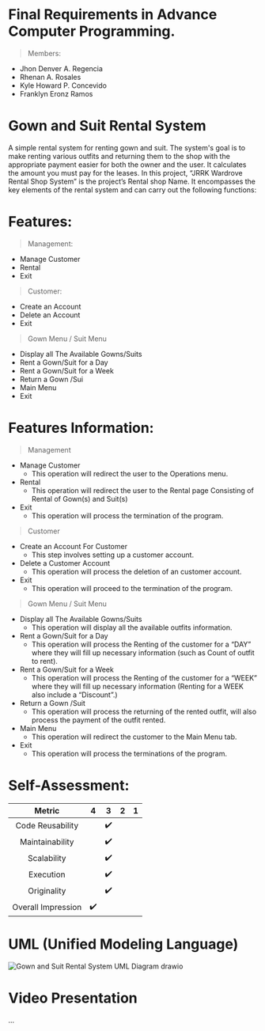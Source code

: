 # Final Requirements in Advance Computer Programming.

> Members:
 - Jhon Denver A. Regencia
 - Rhenan A. Rosales
 - Kyle Howard P. Concevido
 - Franklyn Eronz Ramos


# Gown and Suit Rental System

A simple rental system for renting gown and suit. The system's goal is to make renting various outfits and returning them to the shop with the appropriate payment 
easier for both the owner and the user. It calculates the amount you must pay for the leases. In this project, “JRRK Wardrove Rental Shop System” is the project’s 
Rental shop Name. It encompasses the key elements of the rental system and can carry out the following functions:


# Features:

> Management:
 - Manage Customer
 - Rental 
 - Exit

> Customer:
 - Create an Account
 - Delete an Account
 - Exit

> Gown Menu / Suit Menu
 - Display all The Available Gowns/Suits
 - Rent a Gown/Suit for a Day
 - Rent a Gown/Suit for a Week
 - Return a Gown /Sui
 - Main Menu
 - Exit
 
# Features Information:
> Management
- Manage Customer
  - This operation will redirect the user to the Operations menu.
- Rental
  - This operation will redirect the user to the Rental page Consisting of Rental of Gown(s) and Suit(s)
- Exit
  - This operation will process the termination of the program.

> Customer
- Create an Account For Customer
  - This step involves setting up a customer account.
- Delete a Customer Account
  - This operation will process the deletion of an customer account.
- Exit
  - This operation will proceed to the termination of the program.
  

> Gown Menu / Suit Menu
- Display all The Available Gowns/Suits
  - This operation will display all the available outfits information.
- Rent a Gown/Suit for a Day
  - This operation will process the Renting of the customer for a “DAY” where they will fill up necessary information (such as Count of outfit to rent).
- Rent a Gown/Suit for a Week
  - This operation will process the Renting of the customer for a “WEEK” where they will fill up necessary information (Renting for a WEEK also include a 
“Discount”.)
- Return a Gown /Suit
  - This operation will process the returning of the rented outfit, will also process the payment of the outfit rented.
- Main Menu
  - This operation will redirect the customer to the Main Menu tab.
- Exit
  - This operation will process the terminations of the program.
  
# Self-Assessment:
Metric | 4 | 3 | 2 | 1
| :---: | :---: | :---: | :---: | :---:
Code Reusability |  | :heavy_check_mark: |  | 
Maintainability |  | :heavy_check_mark: |  | 
Scalability |  | :heavy_check_mark: |  | 
Execution |  | :heavy_check_mark: |  | 
Originality |  | :heavy_check_mark: |  | 
Overall Impression | :heavy_check_mark: |  |  |

# UML (Unified Modeling Language)
![Gown and Suit Rental System UML Diagram drawio](https://user-images.githubusercontent.com/113603321/206975961-9622c113-1575-4426-972f-22bbaffaa006.png)

# Video Presentation
...






 

